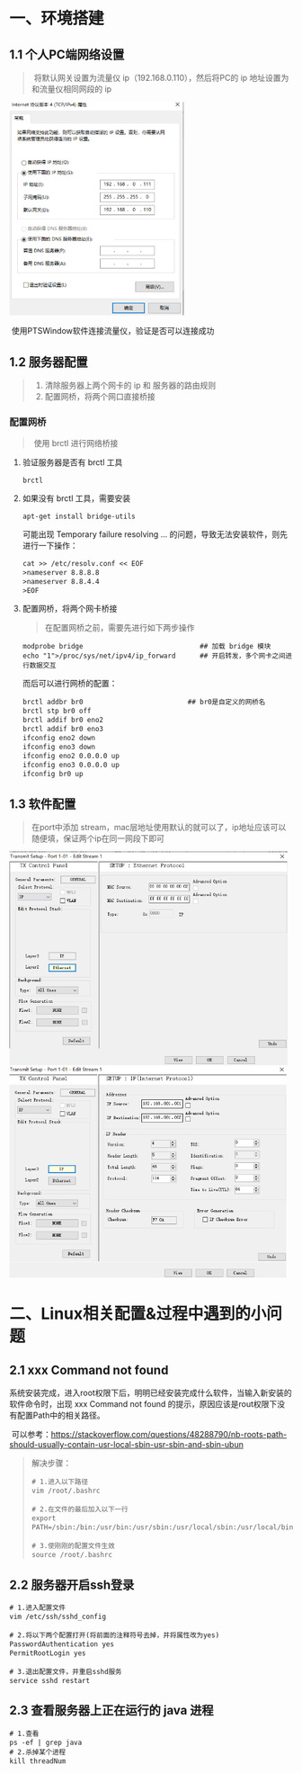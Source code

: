 # 一、环境搭建

## 1.1 个人PC端网络设置

> ​	将默认网关设置为流量仪 ip（192.168.0.110），然后将PC的 ip 地址设置为和流量仪相同网段的 ip

<img src="../images/Untitled/image-20210518134724883.png" alt="image-20210518134724883" style="zoom:67%;" />

​	使用PTSWindow软件连接流量仪，验证是否可以连接成功



## 1.2 服务器配置

> 1. 清除服务器上两个网卡的 ip 和 服务器的路由规则
> 2. 配置网桥，将两个网口直接桥接



### 配置网桥

> ​	使用 brctl 进行网络桥接

1. 验证服务器是否有 brctl 工具

   ```
   brctl
   ```

2. 如果没有 brctl 工具，需要安装

   ```
   apt-get install bridge-utils
   ```

   可能出现 Temporary failure resolving ... 的问题，导致无法安装软件，则先进行一下操作：

   ```
   cat >> /etc/resolv.conf << EOF
   >nameserver 8.8.8.8
   >nameserver 8.8.4.4
   >EOF
   ```

3. 配置网桥，将两个网卡桥接

   > 在配置网桥之前，需要先进行如下两步操作

   ```
   modprobe bridge                             ## 加载 bridge 模块
   echo "1">/proc/sys/net/ipv4/ip_forward      ## 开启转发，多个网卡之间进行数据交互
   ```

   而后可以进行网桥的配置：

   ```
   brctl addbr br0                          ## br0是自定义的网桥名
   brctl stp br0 off
   brctl addif br0 eno2
   brctl addif br0 eno3
   ifconfig eno2 down
   ifconfig eno3 down
   ifconfig eno2 0.0.0.0 up
   ifconfig eno3 0.0.0.0 up
   ifconfig br0 up
   ```



## 1.3 软件配置

> 在port中添加 stream，mac层地址使用默认的就可以了，ip地址应该可以随便填，保证两个ip在同一网段下即可

<img src="../images/新华三/image-20210518140918086.png" alt="image-20210518140918086" style="zoom:67%;" />

<img src="../images/新华三/image-20210518141144456.png" alt="image-20210518141144456" style="zoom:67%;" />



# 二、Linux相关配置&过程中遇到的小问题

## 2.1  xxx Command not found

​	系统安装完成，进入root权限下后，明明已经安装完成什么软件，当输入新安装的软件命令时，出现 xxx Command not found 的提示，原因应该是rout权限下没有配置Path中的相关路径。

​	可以参考：https://stackoverflow.com/questions/48288790/nb-roots-path-should-usually-contain-usr-local-sbin-usr-sbin-and-sbin-ubun

> 解决步骤：
>
> ```shell
> # 1.进入以下路径
> vim /root/.bashrc
> 
> # 2.在文件的最后加入以下一行
> export PATH=/sbin:/bin:/usr/bin:/usr/sbin:/usr/local/sbin:/usr/local/bin
> 
> # 3.使刚刚的配置文件生效
> source /root/.bashrc
> ```



## 2.2  服务器开启ssh登录

```shell
# 1.进入配置文件
vim /etc/ssh/sshd_config

# 2.将以下两个配置打开(将前面的注释符号去掉，并将属性改为yes)
PasswordAuthentication yes
PermitRootLogin yes

# 3.退出配置文件，并重启sshd服务
service sshd restart
```



## 2.3  查看服务器上正在运行的 java 进程

```shell
# 1.查看
ps -ef | grep java
# 2.杀掉某个进程
kill threadNum
```

